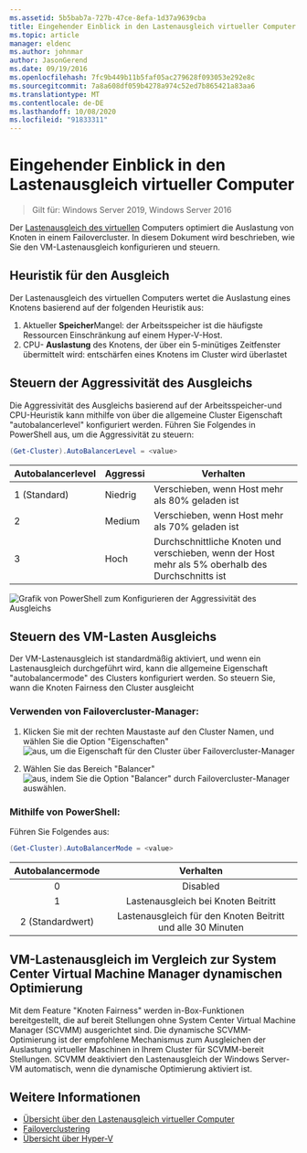 ```yaml
---
ms.assetid: 5b5bab7a-727b-47ce-8efa-1d37a9639cba
title: Eingehender Einblick in den Lastenausgleich virtueller Computer
ms.topic: article
manager: eldenc
ms.author: johnmar
author: JasonGerend
ms.date: 09/19/2016
ms.openlocfilehash: 7fc9b449b11b5faf05ac279628f093053e292e8c
ms.sourcegitcommit: 7a8a608df059b4278a974c52ed7b865421a83aa6
ms.translationtype: MT
ms.contentlocale: de-DE
ms.lasthandoff: 10/08/2020
ms.locfileid: "91833311"
---
```

# <a name="virtual-machine-load-balancing-deep-dive"></a>Eingehender Einblick in den Lastenausgleich virtueller Computer

> Gilt für: Windows Server 2019, Windows Server 2016

Der [Lastenausgleich des virtuellen](vm-load-balancing-overview.md) Computers optimiert die Auslastung von Knoten in einem Failovercluster. In diesem Dokument wird beschrieben, wie Sie den VM-Lastenausgleich konfigurieren und steuern.

## <a name="heuristics-for-balancing"></a><a id="heuristics-for-balancing"></a>Heuristik für den Ausgleich
Der Lastenausgleich des virtuellen Computers wertet die Auslastung eines Knotens basierend auf der folgenden Heuristik aus:
1. Aktueller **Speicher**Mangel: der Arbeitsspeicher ist die häufigste Ressourcen Einschränkung auf einem Hyper-V-Host.
2. CPU- **Auslastung** des Knotens, der über ein 5-minütiges Zeitfenster übermittelt wird: entschärfen eines Knotens im Cluster wird überlastet

## <a name="controlling-the-aggressiveness-of-balancing"></a><a id="controlling-aggressiveness-of-balancing"></a>Steuern der Aggressivität des Ausgleichs
Die Aggressivität des Ausgleichs basierend auf der Arbeitsspeicher-und CPU-Heuristik kann mithilfe von über die allgemeine Cluster Eigenschaft "autobalancerlevel" konfiguriert werden. Führen Sie Folgendes in PowerShell aus, um die Aggressivität zu steuern:

```PowerShell
(Get-Cluster).AutoBalancerLevel = <value>
```

| Autobalancerlevel | Aggressi | Verhalten |
|-------------------|----------------|----------|
| 1 (Standard) | Niedrig | Verschieben, wenn Host mehr als 80% geladen ist |
| 2 | Medium | Verschieben, wenn Host mehr als 70% geladen ist |
| 3 | Hoch | Durchschnittliche Knoten und verschieben, wenn der Host mehr als 5% oberhalb des Durchschnitts ist |

![Grafik von PowerShell zum Konfigurieren der Aggressivität des Ausgleichs](media/vm-load-balancing/detailed-VM-load-balancing-1.jpg)

## <a name="controlling-vm-load-balancing"></a>Steuern des VM-Lasten Ausgleichs
Der VM-Lastenausgleich ist standardmäßig aktiviert, und wenn ein Lastenausgleich durchgeführt wird, kann die allgemeine Eigenschaft "autobalancermode" des Clusters konfiguriert werden. So steuern Sie, wann die Knoten Fairness den Cluster ausgleicht

### <a name="using-failover-cluster-manager"></a>Verwenden von Failovercluster-Manager:
1. Klicken Sie mit der rechten Maustaste auf den Cluster Namen, und wählen Sie die Option "Eigenschaften"  ![ aus, um die Eigenschaft für den Cluster über Failovercluster-Manager](media/vm-load-balancing/detailed-VM-load-balancing-2.jpg)

2.  Wählen Sie das Bereich "Balancer" ![ aus, indem Sie die Option "Balancer" durch Failovercluster-Manager auswählen.](media/vm-load-balancing/detailed-VM-load-balancing-3.jpg)

### <a name="using-powershell"></a>Mithilfe von PowerShell:
Führen Sie Folgendes aus:
```powershell
(Get-Cluster).AutoBalancerMode = <value>
```

|Autobalancermode |Verhalten|
|:----------------:|:----------:|
|0| Disabled|
|1| Lastenausgleich bei Knoten Beitritt|
|2 (Standardwert)| Lastenausgleich für den Knoten Beitritt und alle 30 Minuten |

## <a name="vm-load-balancing-vs-system-center-virtual-machine-manager-dynamic-optimization"></a>VM-Lastenausgleich im Vergleich zur System Center Virtual Machine Manager dynamischen Optimierung
Mit dem Feature "Knoten Fairness" werden in-Box-Funktionen bereitgestellt, die auf bereit Stellungen ohne System Center Virtual Machine Manager (SCVMM) ausgerichtet sind. Die dynamische SCVMM-Optimierung ist der empfohlene Mechanismus zum Ausgleichen der Auslastung virtueller Maschinen in Ihrem Cluster für SCVMM-bereit Stellungen. SCVMM deaktiviert den Lastenausgleich der Windows Server-VM automatisch, wenn die dynamische Optimierung aktiviert ist.

## <a name="see-also"></a>Weitere Informationen
* [Übersicht über den Lastenausgleich virtueller Computer](vm-load-balancing-overview.md)
* [Failoverclustering](failover-clustering-overview.md)
* [Übersicht über Hyper-V](../virtualization/hyper-v/Hyper-V-on-Windows-Server.md)
